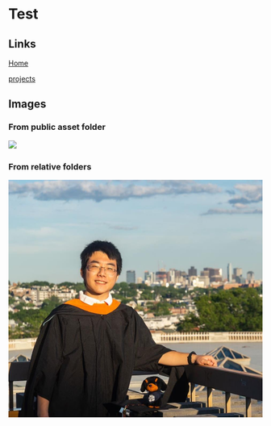 # Test

## Links
[Home](../)

[projects](../projects/)

## Images
### From public asset folder
![](/icons/github.svg)

### From relative folders
![](./images/profile.jpg)
<style lang="stylus">

.theme-container.about-page .page
  background-color #e6ecf0
  min-height calc(100vh)
  
  .last-updated
    display none

</style>